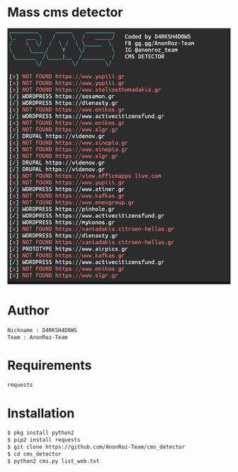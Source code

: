 # Mass cms detector
![NGEHEK](https://raw.githubusercontent.com/AnonRoz-Team/cms_detector/main/IMG_20201013_114045.jpg?raw=true)
# Author
```
Nickname : D4RKSH4D0WS
Team : AnonRoz-Team
```

# Requirements
```
requests
```

# Installation
```
$ pkg install python2
$ pip2 install requests
$ git clone https://github.com/AnonRoz-Team/cms_detector
$ cd cms_detector
$ python2 cms.py list_web.txt
```
